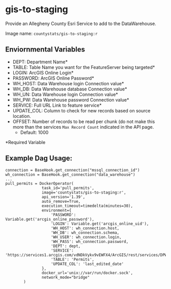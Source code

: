 #  gis-to-staging
Provide an Allegheny County Esri Service to add to the DataWarehouse.

Image name: `countystats/gis-to-staging:r`

## Enviornmental Variables
* DEPT: Department Name*
* TABLE: Table Name you want for the FeatureServer being targeted*
* LOGIN: ArcGIS Online Login*
* PASSWORD: ArcGIS Online Password*
* WH_HOST: Data Warehouse login Connection value*
* WH_DB: Data Warehouse database Connection value*
* WH_UN: Data Warehouse login Connection value*
* WH_PW: Data Warehouse password Connection value*
* SERVICE: Full URL Link to feature service*
* UPDATE_COL: Column to check for new records based on source location.
* OFFSET: Number of records to be read per chunk (do not make this more than the services `Max Record Count` indicated in the API page.
  * Default: 1000

*Required Variable

## Example Dag Usage:
```
connection = BaseHook.get_connection("mssql_connection_id")
wh_connection = BaseHook.get_connection("data_warehouse")
...
pull_permits = DockerOperator(
                task_id='pull_permits',
                image='countystats/gis-to-staging:r',
                api_version='1.39',
                auto_remove=True,
                execution_timeout=timedelta(minutes=30),
                environment={
                    'PASSWORD': Variable.get('arcgis_online_password'),
                    'LOGIN': Variable.get('arcgis_online_uid'),
                    'WH_HOST': wh_connection.host,
                    'WH_DB': wh_connection.schema,
                    'WH_USER': wh_connection.login,
                    'WH_PASS': wh_connection.password,
                    'DEPT': dept,
                    'SERVICE': 'https://services1.arcgis.com/vdNDkVykv9vEWFX4/ArcGIS/rest/services/DPW_Permits_V4/FeatureServer/0/',
                    'TABLE': 'Permits',
                    'UPDATE_COL': 'last_edited_date'
                },
                docker_url='unix://var/run/docker.sock',
                network_mode="bridge"
        )
```
